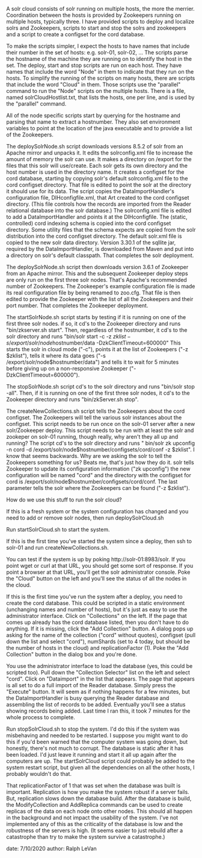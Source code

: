 A solr cloud consists of solr running on multiple hosts, the more the merrier. Coordination between the hosts is provided by Zookeepers running on multiple hosts, typically three. I have provided scripts to deploy and localize solrs and Zookeepers, scripts to start and stop the solrs and zookeepers and a script to create a configset for the cord database.

To make the scripts simpler, I expect the hosts to have names that include their number in the set of hosts: e.g. solr-01, solr-02, ... The scripts parse the hostname of the machine they are running on to identify the host in the set. The deploy, start and stop scripts are run on each host. They have names that include the word "Node" in them to indicate that they run on the hosts. To simplify the running of the scripts on many hosts, there are scripts that include the word "Cloud" in them. Those scripts use the "parallel" command to run the "Node" scripts on the multiple hosts. There is a file, named solrCloudHostlist.txt, that lists the hosts, one per line, and is used by the "parallel" command.

All of the node specific scripts start by querying for the hostname and parsing that name to extract a hostnumber. They also set environment variables to point at the location of the java executable and to provide a list of the Zookeepers.

The deploySolrNode.sh script downloads versions 8.5.2 of solr from an Apache mirror and unpacks it. It edits the solrconfig.xml file to increase the amount of memory the solr can use. It makes a directory on /export for the files that this solr will use/create. Each solr gets its own directory and the host number is used in the directory name. It creates a configset for the cord database, starting by copying solr's default solrconfig.xml file to the cord configset directory. That file is edited to point the solr at the directory it should use for its data. The script copies the DataImportHandler's configuration file, DIHconfigfile.xml, that Art created to the cord configset directory. (This file controls how the records are imported from the Reader relational database into the solr database.) The solrconfig.xml file is edited to add a DataImportHandler and points it at the DIHconfigfile. The (static, controlled) cord indexing schema is copied into the cord configset directory. Some utility files that the schema expects are copied from the solr distribution into the cord configset directory. The default solr.xml file is copied to the new solr data directory. Version 3.30.1 of the sqllite jar, required by the DataImportHandler, is downloaded from Maven and put into a directory on solr's default classpath. That completes the solr deployment.

The deploySolrNode.sh script then downloads version 3.6.1 of Zookeeper from an Apache mirror. This and the subsequent Zookeeper deploy steps are only run on the first three solr nodes. That's Apache's recommended number of Zookeepers. The Zookeeper's example configuration file is made its real configuration file by being renamed to zoo.cfg. That file is then edited to provide the Zookeeper with the list of all the Zookeepers and their port number. That completes the Zookeeper deployment.

The startSolrNode.sh script starts by testing if it is running on one of the first three solr nodes. if so, it cd's to the Zookeeper directory and runs "bin/zkserver.sh start". Then, regardless of the hostnumber, it cd's to the solr directory and runs "bin/solr start -c -z $zklist -s /export/solr/node$hostnumber/data -DzkClientTimeout=600000" This starts the solr in cloud mode ("-c"), points it at the list of Zookeepers ("-z $zklist"), tells it where its data goes ("-s /export/solr/node$hostnumber/data") and tells it to wait for 5 minutes before giving up on a non-responsive Zookeeper ("-DzkClientTimeout=600000").

The stopSolrNode.sh script cd's to the solr directory and runs "bin/solr stop -all". Then, if it is running on one of the first three solr nodes, it cd's to the Zookeeper directory and runs "bin/zkServer.sh stop".

The createNewCollections.sh script tells the Zookeepers about the cord configset. The Zookeepers will tell the various solr instances about the configset. This script needs to be run once on the solr-01 server after a new solr/Zookeeper deploy. This script needs to be run with at least the solr and zookeper on solr-01 running, though really, why aren't they all up and running? The script cd's to the solr directory and runs " bin/solr zk upconfig -n cord -d /export/solr/node$hostnumber/configsets/cord/conf -z $zklist". I know that seems backwards. Why are we asking the solr to tell the Zookeepers something for us? Beats me, that's just how they do it. solr tells Zookeeper to update its configuration information ("zk upconfig") the new configuration will be named "cord" and the directory with the configset for cord is /export/solr/node$hostnumber/configsets/cord/conf. The last parameter tells the solr where the Zookeepers can be found ("-z $zklist").

How do we use this stuff to run the solr cloud?

If this is a fresh system or the system configuration has changed and you need to add or remove solr nodes, then run deploySolrCloud.sh

Run startSolrCloud.sh to start the system.

If this is the first time you've started the system since a deploy, then ssh to solr-01 and run createNewCollections.sh.

You can test if the system is up by poking http://solr-01:8983/solr. If you point wget or curl at that URL, you should get some sort of response. If you point a browser at that URL, you'll get the solr administrator console. Poke the "Cloud" button on the left and you'll see the status of all the nodes in the cloud.

If this is the first time you've run the system after a deploy, you need to create the cord database. This could be scripted in a static environment (unchanging names and number of hosts), but it's just as easy to use the administrator interface. Click on "Collections" on the left. If the page that comes up already has the cord database listed, then you don't have to do anything. If it is missing, click the "Add Collection" button. A dialog pops up asking for the name of the collection ("cord" without quotes), configset (pull down the list and select "cord"), numShards (set to 4 today, but should be the number of hosts in the cloud) and replicationFactor (1). Poke the "Add Collection" button in the dialog box and you're done.

You use the administrator interface to load the database (yes, this could be scripted too). Pull down the "Collection Selector" list on the left and select "cord". Click on "Dataimport" in the list that appears. The page that appears is all set to do a full import of the Reader database. Simply press the "Execute" button. It will seem as if nothing happens for a few minutes, but the DataImportHandler is busy querying the Reader database and assembling the list of records to be added. Eventually you'll see a status showing records being added. Last time I ran this, it took 7 minutes for the whole process to complete.

Run stopSolrCloud.sh to stop the system. I'd do this if the system was misbehaving and needed to be restarted. I suppose you might want to do this if you'd been warned that the computer system was going down, but honestly, there's not much to corrupt. The database is static after it has been loaded. I'd just leave it running and start it all up again after the computers are up. The startSolrCloud script could probably be added to the system restart script, but given all the dependencies on all the other hosts, I probably wouldn't do that.

That replicationFactor of 1 that was set when the database was built is important. Replication is how you make the system robust if a server fails. But, replication slows down the database build. After the database is build, the ModifyCollection and AddReplica commands can be used to create replicas of the data on each node onto other nodes. This should all happen in the background and not impact the usability of the system. I've not implemented any of this as the criticality of the database is low and the robustness of the servers is high. (It seems easier to just rebuild after a catastrophe than try to make the system survive a catastrophe.)




date: 7/10/2020
author: Ralph LeVan
